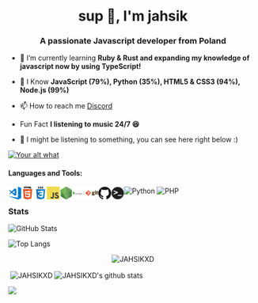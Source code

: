 
<h1 align="center">sup 👋, I'm jahsik</h1>
<h3 align="center">A passionate Javascript developer from Poland</h3>

- 🌱 I’m currently learning **Ruby & Rust and expanding my knowledge of javascript now by using TypeScript!**

- 🌱 I Know **JavaScript (79%), Python (35%), HTML5 & CSS3 (94%), Node.js (99%)**

- 📫 How to reach me [Discord](https://discord.com/users/633637146829520903)

- Fun Fact **I listening to music 24/7 😆**

- 🎵 I might be listening to something, you can see here right below :)

[<img src="https://readme-spotify-status-pi.vercel.app/api/run-spotify-status" alt="Your alt what" width="500" />](https://open.spotify.com/user/jahsik)


#### Languages and Tools:

<img align="left" alt="Visual Studio Code" width="26px" src="https://raw.githubusercontent.com/github/explore/80688e429a7d4ef2fca1e82350fe8e3517d3494d/topics/visual-studio-code/visual-studio-code.png" />
<img align="left" alt="HTML5" width="26px" src="https://raw.githubusercontent.com/github/explore/80688e429a7d4ef2fca1e82350fe8e3517d3494d/topics/html/html.png" />
<img align="left" alt="CSS3" width="26px" src="https://raw.githubusercontent.com/github/explore/80688e429a7d4ef2fca1e82350fe8e3517d3494d/topics/css/css.png" />
<img align="left" alt="JavaScript" width="26px" src="https://raw.githubusercontent.com/github/explore/80688e429a7d4ef2fca1e82350fe8e3517d3494d/topics/javascript/javascript.png" />
<img align="left" alt="Node.js" width="26px" src="https://raw.githubusercontent.com/github/explore/80688e429a7d4ef2fca1e82350fe8e3517d3494d/topics/nodejs/nodejs.png" />
<img align="left" alt="MongoDB" width="26px" src="https://raw.githubusercontent.com/github/explore/80688e429a7d4ef2fca1e82350fe8e3517d3494d/topics/mongodb/mongodb.png" />
<img align="left" alt="Git" width="26px" src="https://raw.githubusercontent.com/github/explore/80688e429a7d4ef2fca1e82350fe8e3517d3494d/topics/git/git.png" />
<img align="left" alt="GitHub" width="26px" src="https://raw.githubusercontent.com/github/explore/78df643247d429f6cc873026c0622819ad797942/topics/github/github.png" />
<img align="left" alt="Terminal" width="26px" src="https://raw.githubusercontent.com/github/explore/80688e429a7d4ef2fca1e82350fe8e3517d3494d/topics/terminal/terminal.png" />
<img allign="left" alt="Python" src="https://img.shields.io/badge/python%20-%2314354C.svg?&style=for-the-badge&logo=python&logoColor=white"/>
<img allign="left" alt="PHP" src="https://img.shields.io/badge/php-%23777BB4.svg?&style=for-the-badge&logo=php&logoColor=white"/>


### Stats

![GitHub Stats](https://github-readme-stats.vercel.app/api?username=JAHSIKXD&show_icons=true&theme=dark)

![Top Langs](https://github-readme-stats.vercel.app/api/top-langs/?username=JAHSIKXD&theme=dark&layout=compact)

<p align="center"> <img src="https://komarev.com/ghpvc/?username=JAHSIKXD" alt="JAHSIKXD" /> </p>
<p>&nbsp;<img align="center" src="https://github-readme-stats.vercel.app/api?username=JAHSIKXD&show_icons=true&theme=dracula" alt="JAHSIKXD" height="200"/>
<img align="center" src="https://github-readme-stats.vercel.app/api/top-langs/?username=JAHSIKXD&hide=lua&theme=dracula" alt="JAHSIKXD's github stats"/>
<div><img src="https://github-profile-trophy.vercel.app/?username=JAHSIKXD&theme=dracula" width="1200"></div></p>





